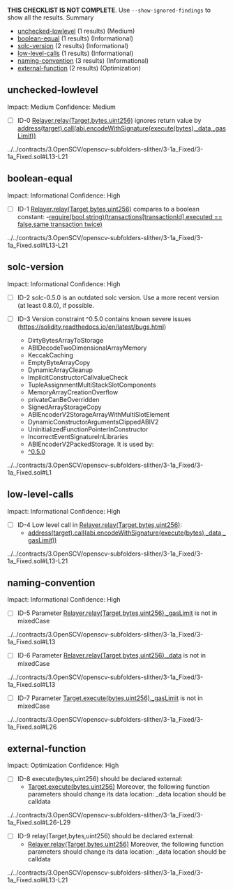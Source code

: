 **THIS CHECKLIST IS NOT COMPLETE**. Use `--show-ignored-findings` to show all the results.
Summary
 - [unchecked-lowlevel](#unchecked-lowlevel) (1 results) (Medium)
 - [boolean-equal](#boolean-equal) (1 results) (Informational)
 - [solc-version](#solc-version) (2 results) (Informational)
 - [low-level-calls](#low-level-calls) (1 results) (Informational)
 - [naming-convention](#naming-convention) (3 results) (Informational)
 - [external-function](#external-function) (2 results) (Optimization)
## unchecked-lowlevel
Impact: Medium
Confidence: Medium
 - [ ] ID-0
[Relayer.relay(Target,bytes,uint256)](../../contracts/3.OpenSCV/openscv-subfolders-slither/3-1a_Fixed/3-1a_Fixed.sol#L13-L21) ignores return value by [address(target).call(abi.encodeWithSignature(execute(bytes),_data,_gasLimit))](../../contracts/3.OpenSCV/openscv-subfolders-slither/3-1a_Fixed/3-1a_Fixed.sol#L20)

../../contracts/3.OpenSCV/openscv-subfolders-slither/3-1a_Fixed/3-1a_Fixed.sol#L13-L21


## boolean-equal
Impact: Informational
Confidence: High
 - [ ] ID-1
[Relayer.relay(Target,bytes,uint256)](../../contracts/3.OpenSCV/openscv-subfolders-slither/3-1a_Fixed/3-1a_Fixed.sol#L13-L21) compares to a boolean constant:
	-[require(bool,string)(transactions[transactionId].executed == false,same transaction twice)](../../contracts/3.OpenSCV/openscv-subfolders-slither/3-1a_Fixed/3-1a_Fixed.sol#L15)

../../contracts/3.OpenSCV/openscv-subfolders-slither/3-1a_Fixed/3-1a_Fixed.sol#L13-L21


## solc-version
Impact: Informational
Confidence: High
 - [ ] ID-2
solc-0.5.0 is an outdated solc version. Use a more recent version (at least 0.8.0), if possible.

 - [ ] ID-3
Version constraint ^0.5.0 contains known severe issues (https://solidity.readthedocs.io/en/latest/bugs.html)
	- DirtyBytesArrayToStorage
	- ABIDecodeTwoDimensionalArrayMemory
	- KeccakCaching
	- EmptyByteArrayCopy
	- DynamicArrayCleanup
	- ImplicitConstructorCallvalueCheck
	- TupleAssignmentMultiStackSlotComponents
	- MemoryArrayCreationOverflow
	- privateCanBeOverridden
	- SignedArrayStorageCopy
	- ABIEncoderV2StorageArrayWithMultiSlotElement
	- DynamicConstructorArgumentsClippedABIV2
	- UninitializedFunctionPointerInConstructor
	- IncorrectEventSignatureInLibraries
	- ABIEncoderV2PackedStorage.
It is used by:
	- [^0.5.0](../../contracts/3.OpenSCV/openscv-subfolders-slither/3-1a_Fixed/3-1a_Fixed.sol#L1)

../../contracts/3.OpenSCV/openscv-subfolders-slither/3-1a_Fixed/3-1a_Fixed.sol#L1


## low-level-calls
Impact: Informational
Confidence: High
 - [ ] ID-4
Low level call in [Relayer.relay(Target,bytes,uint256)](../../contracts/3.OpenSCV/openscv-subfolders-slither/3-1a_Fixed/3-1a_Fixed.sol#L13-L21):
	- [address(target).call(abi.encodeWithSignature(execute(bytes),_data,_gasLimit))](../../contracts/3.OpenSCV/openscv-subfolders-slither/3-1a_Fixed/3-1a_Fixed.sol#L20)

../../contracts/3.OpenSCV/openscv-subfolders-slither/3-1a_Fixed/3-1a_Fixed.sol#L13-L21


## naming-convention
Impact: Informational
Confidence: High
 - [ ] ID-5
Parameter [Relayer.relay(Target,bytes,uint256)._gasLimit](../../contracts/3.OpenSCV/openscv-subfolders-slither/3-1a_Fixed/3-1a_Fixed.sol#L13) is not in mixedCase

../../contracts/3.OpenSCV/openscv-subfolders-slither/3-1a_Fixed/3-1a_Fixed.sol#L13


 - [ ] ID-6
Parameter [Relayer.relay(Target,bytes,uint256)._data](../../contracts/3.OpenSCV/openscv-subfolders-slither/3-1a_Fixed/3-1a_Fixed.sol#L13) is not in mixedCase

../../contracts/3.OpenSCV/openscv-subfolders-slither/3-1a_Fixed/3-1a_Fixed.sol#L13


 - [ ] ID-7
Parameter [Target.execute(bytes,uint256)._gasLimit](../../contracts/3.OpenSCV/openscv-subfolders-slither/3-1a_Fixed/3-1a_Fixed.sol#L26) is not in mixedCase

../../contracts/3.OpenSCV/openscv-subfolders-slither/3-1a_Fixed/3-1a_Fixed.sol#L26


## external-function
Impact: Optimization
Confidence: High
 - [ ] ID-8
execute(bytes,uint256) should be declared external:
	- [Target.execute(bytes,uint256)](../../contracts/3.OpenSCV/openscv-subfolders-slither/3-1a_Fixed/3-1a_Fixed.sol#L26-L29)
Moreover, the following function parameters should change its data location:
_data location should be calldata

../../contracts/3.OpenSCV/openscv-subfolders-slither/3-1a_Fixed/3-1a_Fixed.sol#L26-L29


 - [ ] ID-9
relay(Target,bytes,uint256) should be declared external:
	- [Relayer.relay(Target,bytes,uint256)](../../contracts/3.OpenSCV/openscv-subfolders-slither/3-1a_Fixed/3-1a_Fixed.sol#L13-L21)
Moreover, the following function parameters should change its data location:
_data location should be calldata

../../contracts/3.OpenSCV/openscv-subfolders-slither/3-1a_Fixed/3-1a_Fixed.sol#L13-L21


